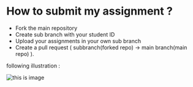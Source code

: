 # How to submit my assignment ?  
- Fork the main repository
- Create sub branch with your student ID
- Upload your assignments in your own sub branch
- Create a pull request ( subbranch(forked repo) -> main branch(main repo) ). 


following illustration :

![this is image](https://github.com/alisharifi2000/CS-SBU-MachineLearning-BSc-2022/blob/main/assets/images/mermaid-diagram-20220220115738.png)



